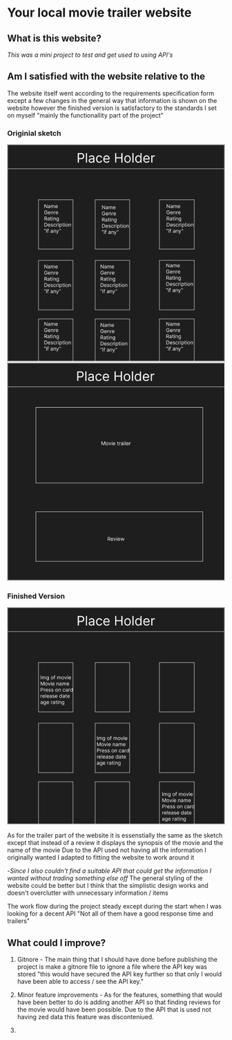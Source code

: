 # Your local movie trailer website
## What is this website?
*This was a mini project to test and get used to using API's*
## Am I satisfied with the website relative to the 
The website itself went according to the requirements specification form except a few changes in the general way that information is shown on the website however the finished version is satisfactory to the standards I set on myself "mainly the functionallity part of the project"
### Originial sketch
![Cannot show img](bilder/spec1.png)
![Cannot show img](bilder/spec2.png)
### Finished Version
![Cannot show img](bilder/specfinished.png)

As for the trailer part of the website it is essenstially the same as the sketch except that instead of a review it displays the synopsis of the movie and the name of the movie
Due to the API used not having all the information I originally wanted I adapted to fitting the website to work around it 

-*Since I also couldn't find a suitable API that could get the information I wanted without trading something else off* 
The general styling of the website could be better but I think that the simplistic design works and doesn't overclutter with unnecessary information / items

The work flow during the project steady except during the start when I was looking for a decent API "Not all of them have a good response time and trailers"

## What could I improve?
1. Gitnore - 
The main thing that I should have done before publishing the project is make a gitnore file to ignore a file where the API key was stored "this would have secured the API key further so that only I would have been able to access / see the API key."

2. Minor feature improvements - 
As for the features, something that would have been better to do is adding another API so that finding reviews for the movie would have been possible. Due to the API that is used not having zed data this feature was disconteniued.

3. 